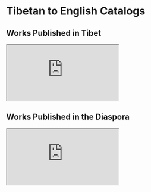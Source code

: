 # Tibetan to English Catalogs

## Works Published in Tibet

<iframe src="https://docs.google.com/spreadsheets/d/e/2PACX-1vSmqijE4xbE120AzdlUPv_aAXgprk29HNUL1_X0IR5tOtCHAb0GXJyuLSDtQAwW2dcJ1OyRLY3YXs-g/pubhtml?gid=1563391012&amp;single=true&amp;widget=true&amp;headers=false"></iframe>

## Works Published in the Diaspora

<iframe src="https://docs.google.com/spreadsheets/d/e/2PACX-1vSmqijE4xbE120AzdlUPv_aAXgprk29HNUL1_X0IR5tOtCHAb0GXJyuLSDtQAwW2dcJ1OyRLY3YXs-g/pubhtml?gid=2064123119&amp;single=true&amp;widget=true&amp;headers=false"></iframe>
